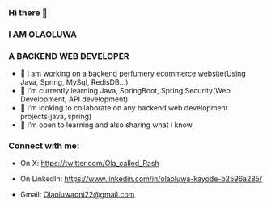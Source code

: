 ### Hi there 👋
### I AM OLAOLUWA 
### A BACKEND WEB DEVELOPER 

- 🔭 I am working on a backend perfumery ecommerce website(Using Java, Spring, MySql, RedisDB...)
- 🌱 I’m currently learning Java, SpringBoot, Spring Security(Web Development, API development)
- 👯 I’m looking to collaborate on any backend web development projects(java, spring)
- 🤔 I’m open to learning and also sharing what i know

	 
### Connect with me:

-  On X: https://twitter.com/Ola_called_Rash

-  On LinkedIn: https://www.linkedin.com/in/olaoluwa-kayode-b2596a285/

-  Gmail: Olaoluwaoni22@gmail.com
